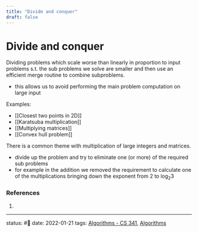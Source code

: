 ```yaml
---
title: "Divide and conquer"
draft: false
---
```

# Divide and conquer
Dividing problems which scale worse than linearly in proportion to input problems s.t. the sub problems we solve are smaller and then use an efficient merge routine to combine subproblems. 
- this allows us to avoid performing the main problem computation on large input


Examples:
- [[Closest two points in 2D]]
- [[Karatsuba multiplication]]
- [[Multiplying matrices]]
- [[Convex hull problem]]

There is a common theme with multiplication of large integers and matrices.
- divide up the problem and try to eliminate one (or more) of the required sub problems
- for example in the addition we removed the requirement to calculate one of the multiplications bringing down the exponent from 2 to $\log_2{3}$

### References
1. 

---
status: #🌱 
date: 2022-01-21
tags: [Algorithms - CS 341](Zettelkasten/Algorithms%20-%20CS%20341.md), [Algorithms](Algorithms)